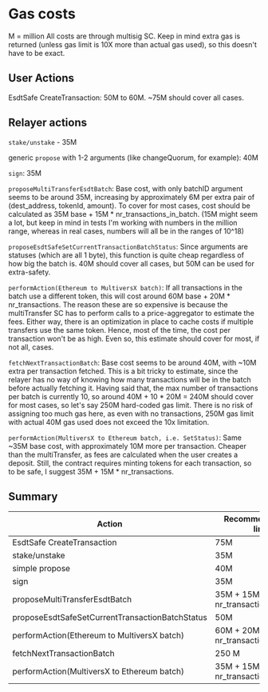 # Gas costs

M = million
All costs are through multisig SC.
Keep in mind extra gas is returned (unless gas limit is 10X more than actual gas used), so this doesn't have to be exact.

## User Actions

EsdtSafe CreateTransaction: 50M to 60M. ~75M should cover all cases.

## Relayer actions

`stake/unstake` - 35M

generic `propose` with 1-2 arguments (like changeQuorum, for example): 40M

`sign`: 35M

`proposeMultiTransferEsdtBatch`: Base cost, with only batchID argument seems to be around 35M, increasing by approximately 6M per extra pair of (dest_address, tokenId, amount). To cover for most cases, cost should be calculated as 35M base + 15M * nr_transactions_in_batch. (15M might seem a lot, but keep in mind in tests I'm working with numbers in the million range, whereas in real cases, numbers will all be in the ranges of 10^18)

`proposeEsdtSafeSetCurrentTransactionBatchStatus`: Since arguments are statuses (which are all 1 byte), this function is quite cheap regardless of how big the batch is. 40M should cover all cases, but 50M can be used for extra-safety.

`performAction(Ethereum to MultiversX batch)`: If all transactions in the batch use a different token, this will cost around 60M base + 20M * nr_transactions. The reason these are so expensive is because the multiTransfer SC has to perform calls to a price-aggregator to estimate the fees. Either way, there is an optimization in place to cache costs if multiple transfers use the same token. Hence, most of the time, the cost per transaction won't be as high. Even so, this estimate should cover for most, if not all, cases.

`fetchNextTransactionBatch`: Base cost seems to be around 40M, with ~10M extra per transaction fetched. This is a bit tricky to estimate, since the relayer has no way of knowing how many transactions will be in the batch before actually fetching it. Having said that, the max number of transactions per batch is currently 10, so around 40M + 10 * 20M = 240M should cover for most cases, so let's say 250M hard-coded gas limit. There is no risk of assigning too much gas here, as even with no transactions, 250M gas limit with actual 40M gas used does not exceed the 10x limitation.


`performAction(MultiversX to Ethereum batch, i.e. SetStatus)`: Same ~35M base cost, with approximately 10M more per transaction. Cheaper than the multiTransfer, as fees are calculated when the user creates a deposit. Still, the contract requires minting tokens for each transaction, so to be safe, I suggest 35M + 15M * nr_transactions.

## Summary

| Action                                          | Recommended Gas limit                |
| ----------------------------------------------- | ------------------------------------ |
| EsdtSafe CreateTransaction                      | 75M                                  |
| stake/unstake                                   | 35M                                  |
| simple propose                                  | 40M                                  |
| sign                                            | 35M                                  |
| proposeMultiTransferEsdtBatch                   | 35M + 15M * nr_transactions_in_batch |
| proposeEsdtSafeSetCurrentTransactionBatchStatus | 50M                                  |
| performAction(Ethereum to MultiversX batch)     | 60M + 20M * nr_transactions          |
| fetchNextTransactionBatch                       | 250 M                                |
| performAction(MultiversX to Ethereum batch)     | 35M + 15M * nr_transactions          |
